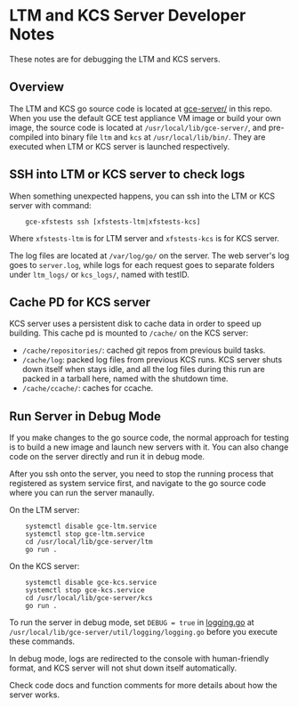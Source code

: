 # LTM and KCS Server Developer Notes

These notes are for debugging the LTM and KCS servers.

## Overview

The LTM and KCS go source code is located at [gce-server/](../kvm-xfstests/test-appliance/files/usr/local/lib/gce-server) in this repo. When you use the default GCE test appliance VM image or build your own image, the source code is located at `/usr/local/lib/gce-server/`, and pre-compiled into binary file `ltm` and `kcs` at `/usr/local/lib/bin/`. They are executed when LTM or KCS server is launched respectively.

## SSH into LTM or KCS server to check logs

When something unexpected happens, you can ssh into the LTM or KCS server with command:

        gce-xfstests ssh [xfstests-ltm|xfstests-kcs]

Where `xfstests-ltm` is for LTM server and `xfstests-kcs` is for KCS server.

The log files are located at `/var/log/go/` on the server. The web server's log goes to `server.log`, while logs for each request goes to separate folders under `ltm_logs/` or `kcs_logs/`, named with testID.

## Cache PD for KCS server

KCS server uses a persistent disk to cache data in order to speed up building. This cache pd is mounted to `/cache/` on the KCS server:

* `/cache/repositories/`: cached git repos from previous build tasks.
* `/cache/log`: packed log files from previous KCS runs. KCS server shuts down itself when stays idle, and all the log files during this run are packed in a tarball here, named with the shutdown time.
* `/cache/ccache/`: caches for ccache.

## Run Server in Debug Mode

If you make changes to the go source code, the normal approach for testing is to build a new image and launch new servers with it. You can also change code on the server directly and run it in debug mode.

After you ssh onto the server, you need to stop the running process that registered as system service first, and navigate to the go source code where you can run the server manaully.

On the LTM server:

        systemctl disable gce-ltm.service
        systemctl stop gce-ltm.service
        cd /usr/local/lib/gce-server/ltm
        go run .

On the KCS server:

        systemctl disable gce-kcs.service
        systemctl stop gce-kcs.service
        cd /usr/local/lib/gce-server/kcs
        go run .

To run the server in debug mode, set `DEBUG = true` in [logging.go](../kvm-xfstests/test-appliance/files/usr/local/lib/gce-server/util/logging/logging.go) at `/usr/local/lib/gce-server/util/logging/logging.go` before you execute these commands.

In debug mode, logs are redirected to the console with human-friendly format, and KCS server will not shut down itself automatically.

Check code docs and function comments for more details about how the server works.